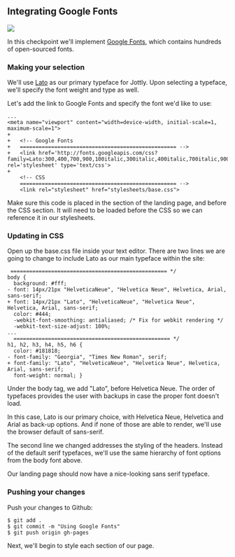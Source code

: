 ## Integrating Google Fonts

![](http://cl.ly/WHVZ/11-google-fonts.png)

In this checkpoint we'll implement [Google Fonts](http://www.google.com/fonts), which contains hundreds of open-sourced fonts.

### Making your selection

We'll use [Lato](https://www.google.com/fonts/specimen/Lato) as our primary typeface for Jottly. Upon selecting a typeface, we'll specify the font weight and type as well.

Let's add the link to Google Fonts and specify the font we'd like to use:

```html(index.html)
...
<meta name="viewport" content="width=device-width, initial-scale=1, maximum-scale=1">
+
+	<!-- Google Fonts
+	================================================== -->
+	<link href='http://fonts.googleapis.com/css?family=Lato:300,400,700,900,100italic,300italic,400italic,700italic,900italic' rel='stylesheet' type='text/css'>
+
  	<!-- CSS
    ================================================== -->
  	<link rel="stylesheet" href="stylesheets/base.css">
```

Make sure this code is placed in the <head> section of the landing page, and before the CSS section. It will need to be loaded before the CSS so we can reference it in our stylesheets.

### Updating in CSS

Open up the base.css file inside your text editor. There are two lines we are going to change to include Lato as our main typeface within the site:

```CSS(stylesheets/base.css)
 ================================================== */
body {
  background: #fff;
- font: 14px/21px "HelveticaNeue", "Helvetica Neue", Helvetica, Arial, sans-serif;
+ font: 14px/21px "Lato", "HelveticaNeue", "Helvetica Neue", Helvetica, Arial, sans-serif;
  color: #444;
  -webkit-font-smoothing: antialiased; /* Fix for webkit rendering */
  -webkit-text-size-adjust: 100%;
...
  ================================================== */
h1, h2, h3, h4, h5, h6 {
  color: #181818;
- font-family: "Georgia", "Times New Roman", serif;
+ font-family: "Lato", "HelveticaNeue", "Helvetica Neue", Helvetica, Arial, sans-serif;
  font-weight: normal; }
```

Under the body tag, we add "Lato", before Helvetica Neue. The order of typefaces provides the user with backups in case the proper font doesn't load.

In this case, Lato is our primary choice, with Helvetica Neue, Helvetica and Arial as back-up options. And if none of those are able to render, we'll use the browser default of sans-serif.

The second line we changed addresses the styling of the headers. Instead of the default serif typefaces, we'll use the same hierarchy of font options from the body font above.

Our landing page should now have a nice-looking sans serif typeface.

### Pushing your changes

Push your changes to Github:

```bash(Terminal)
$ git add .
$ git commit -m "Using Google Fonts"
$ git push origin gh-pages
```

Next, we'll begin to style each section of our page.
